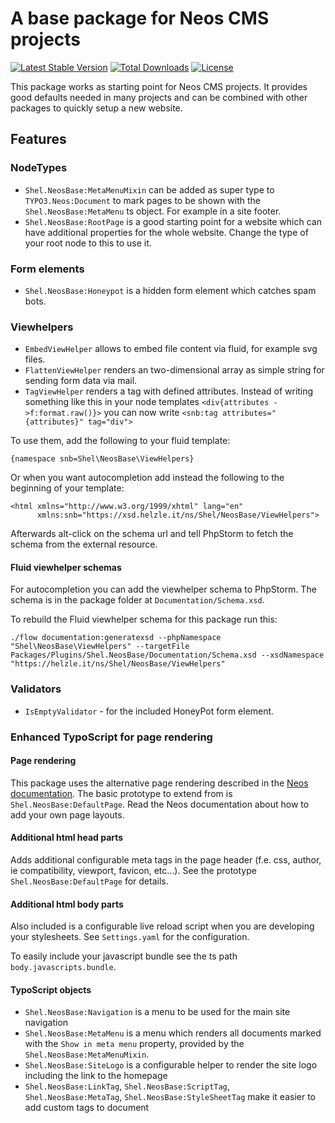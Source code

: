 # A base package for Neos CMS projects

[![Latest Stable Version](https://poser.pugx.org/shel/neosbase/v/stable)](https://packagist.org/packages/shel/neosbase)
[![Total Downloads](https://poser.pugx.org/shel/neosbase/downloads)](https://packagist.org/packages/shel/neosbase)
[![License](https://poser.pugx.org/shel/neosbase/license)](https://packagist.org/packages/shel/neosbase)

This package works as starting point for Neos CMS projects.
It provides good defaults needed in many projects and can be combined
with other packages to quickly setup a new website.

## Features

### NodeTypes

* `Shel.NeosBase:MetaMenuMixin` can be added as super type to `TYPO3.Neos:Document` to mark pages to be shown with the `Shel.NeosBase:MetaMenu` ts object. For example in a site footer.
* `Shel.NeosBase:RootPage` is a good starting point for a website which can have additional properties for the whole website. Change the type of your root node to this to use it.

### Form elements

* `Shel.NeosBase:Honeypot` is a hidden form element which catches spam bots.

### Viewhelpers

* `EmbedViewHelper` allows to embed file content via fluid, for example svg files.
* `FlattenViewHelper` renders an two-dimensional array as simple string for sending form data via mail.   
* `TagViewHelper` renders a tag with defined attributes. Instead of writing something like this in your node templates `<div{attributes ->f:format.raw()}>` you can now write `<snb:tag attributes="{attributes}" tag="div">`    

To use them, add the following to your fluid template:

    {namespace snb=Shel\NeosBase\ViewHelpers}  
    
Or when you want autocompletion add instead the following to the beginning of your template:

    <html xmlns="http://www.w3.org/1999/xhtml" lang="en"
          xmlns:snb="https://xsd.helzle.it/ns/Shel/NeosBase/ViewHelpers">
          
Afterwards alt-click on the schema url and tell PhpStorm to fetch the schema from the external resource. 
    
#### Fluid viewhelper schemas 

For autocompletion you can add the viewhelper schema to PhpStorm.
The schema is in the package folder at `Documentation/Schema.xsd`.

To rebuild the Fluid viewhelper schema for this package run this:

    ./flow documentation:generatexsd --phpNamespace "Shel\NeosBase\ViewHelpers" --targetFile Packages/Plugins/Shel.NeosBase/Documentation/Schema.xsd --xsdNamespace "https://helzle.it/ns/Shel/NeosBase/ViewHelpers"

### Validators

* `IsEmptyValidator` - for the included HoneyPot form element. 

### Enhanced TypoScript for page rendering

#### Page rendering

This package uses the alternative page rendering described in the [Neos documentation](http://neos.readthedocs.org/en/stable/HowTos/SelectingPageTemplate.html#using-a-defaultpage-prototype).
The basic prototype to extend from is `Shel.NeosBase:DefaultPage`. 
Read the Neos documentation about how to add your own page layouts. 
 
#### Additional html head parts 

Adds additional configurable meta tags in the page header (f.e. css, author, ie compatibility, viewport, favicon, etc...). 
See the prototype `Shel.NeosBase:DefaultPage` for details.

#### Additional html body parts

Also included is a configurable live reload script when you are developing your stylesheets. 
See `Settings.yaml` for the configuration.

To easily include your javascript bundle see the ts path `body.javascripts.bundle`.

#### TypoScript objects

* `Shel.NeosBase:Navigation` is a menu to be used for the main site navigation
* `Shel.NeosBase:MetaMenu` is a menu which renders all documents marked with the `Show in meta menu` property, provided by the `Shel.NeosBase:MetaMenuMixin`.
* `Shel.NeosBase:SiteLogo` is a configurable helper to render the site logo including the link to the homepage
* `Shel.NeosBase:LinkTag`, `Shel.NeosBase:ScriptTag`, `Shel.NeosBase:MetaTag`, `Shel.NeosBase:StyleSheetTag` make it easier to add custom tags to document 

